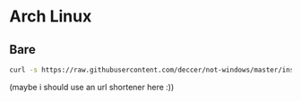 # Arch Linux

## Bare

```bash
curl -s https://raw.githubusercontent.com/deccer/not-windows/master/install-scripts/arch-base-uefi-ext4.sh > setup.sh && chmod +x setup.sh && ./setup.sh
```

(maybe i should use an url shortener here :))